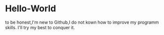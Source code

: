 # Hello-World
to be honest,I'm new to Github,I do not kown how to improve my programm skills.
I'll try my best to conquer it.
